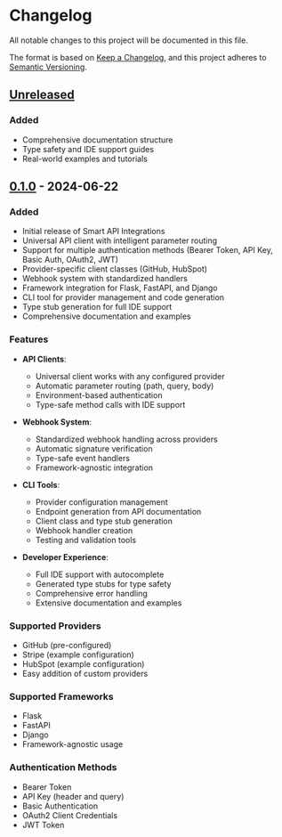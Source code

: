 # Changelog

All notable changes to this project will be documented in this file.

The format is based on [Keep a Changelog](https://keepachangelog.com/en/1.0.0/),
and this project adheres to [Semantic Versioning](https://semver.org/spec/v2.0.0.html).

## [Unreleased]

### Added
- Comprehensive documentation structure
- Type safety and IDE support guides
- Real-world examples and tutorials

## [0.1.0] - 2024-06-22

### Added
- Initial release of Smart API Integrations
- Universal API client with intelligent parameter routing
- Support for multiple authentication methods (Bearer Token, API Key, Basic Auth, OAuth2, JWT)
- Provider-specific client classes (GitHub, HubSpot)
- Webhook system with standardized handlers
- Framework integration for Flask, FastAPI, and Django
- CLI tool for provider management and code generation
- Type stub generation for full IDE support
- Comprehensive documentation and examples

### Features
- **API Clients**:
  - Universal client works with any configured provider
  - Automatic parameter routing (path, query, body)
  - Environment-based authentication
  - Type-safe method calls with IDE support
  
- **Webhook System**:
  - Standardized webhook handling across providers
  - Automatic signature verification
  - Type-safe event handlers
  - Framework-agnostic integration
  
- **CLI Tools**:
  - Provider configuration management
  - Endpoint generation from API documentation
  - Client class and type stub generation
  - Webhook handler creation
  - Testing and validation tools
  
- **Developer Experience**:
  - Full IDE support with autocomplete
  - Generated type stubs for type safety
  - Comprehensive error handling
  - Extensive documentation and examples

### Supported Providers
- GitHub (pre-configured)
- Stripe (example configuration)
- HubSpot (example configuration)
- Easy addition of custom providers

### Supported Frameworks
- Flask
- FastAPI
- Django
- Framework-agnostic usage

### Authentication Methods
- Bearer Token
- API Key (header and query)
- Basic Authentication
- OAuth2 Client Credentials
- JWT Token

[Unreleased]: https://github.com/behera116/smart-api-integrations/compare/v0.1.0...HEAD
[0.1.0]: https://github.com/behera116/smart-api-integrations/releases/tag/v0.1.0 
